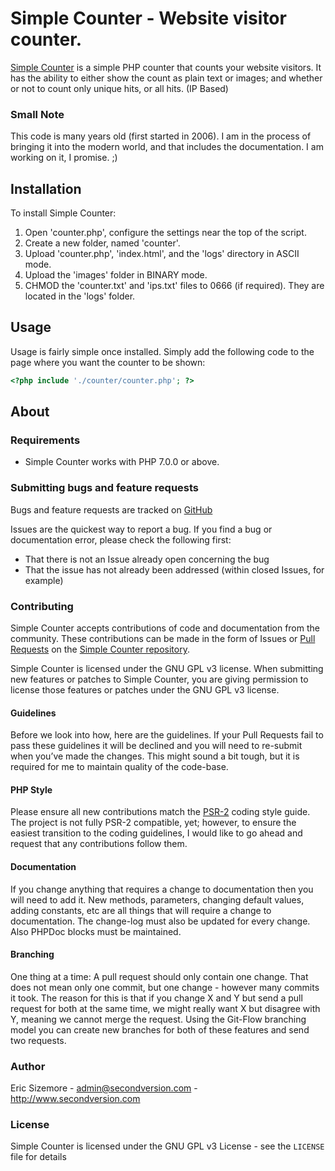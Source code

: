 # Simple Counter - Website visitor counter.

[Simple Counter](http://github.com/ericsizemore/simple_counter/) is a simple PHP counter that counts your website visitors. It has the ability to 
either show the count as plain text or images; and whether or not to count only unique hits, or all hits. (IP Based)

### Small Note
This code is many years old (first started in 2006). I am in the process of bringing it into the modern world, and that includes the 
documentation. I am working on it, I promise. ;)

## Installation

To install Simple Counter:

1. Open 'counter.php', configure the settings near the top of the script.
2. Create a new folder, named 'counter'.
3. Upload 'counter.php', 'index.html', and the 'logs' directory in ASCII mode.
4. Upload the 'images' folder in BINARY mode.
5. CHMOD the 'counter.txt' and 'ips.txt' files to 0666 (if required). They are located in the 'logs' folder.

## Usage
Usage is fairly simple once installed. Simply add the following code to the page where you want the counter to be shown:

```php
<?php include './counter/counter.php'; ?>
```

## About

### Requirements

- Simple Counter works with PHP 7.0.0 or above.

### Submitting bugs and feature requests

Bugs and feature requests are tracked on [GitHub](https://github.com/ericsizemore/simple_counter/issues)

Issues are the quickest way to report a bug. If you find a bug or documentation error, please check the following first:

* That there is not an Issue already open concerning the bug
* That the issue has not already been addressed (within closed Issues, for example)

### Contributing

Simple Counter accepts contributions of code and documentation from the community. 
These contributions can be made in the form of Issues or [Pull Requests](http://help.github.com/send-pull-requests/) 
on the [Simple Counter repository](https://github.com/ericsizemore/simple_counter).

Simple Counter is licensed under the GNU GPL v3 license. When submitting new features or patches to Simple Counter, you are 
giving permission to license those features or patches under the GNU GPL v3 license.

#### Guidelines

Before we look into how, here are the guidelines. If your Pull Requests fail to
pass these guidelines it will be declined and you will need to re-submit when
you’ve made the changes. This might sound a bit tough, but it is required for
me to maintain quality of the code-base.

#### PHP Style

Please ensure all new contributions match the [PSR-2](http://www.php-fig.org/psr/psr-2/)
coding style guide. The project is not fully PSR-2 compatible, yet; however, to ensure 
the easiest transition to the coding guidelines, I would like to go ahead and request 
that any contributions follow them.

#### Documentation

If you change anything that requires a change to documentation then you will
need to add it. New methods, parameters, changing default values, adding
constants, etc are all things that will require a change to documentation. The
change-log must also be updated for every change. Also PHPDoc blocks must be
maintained.

#### Branching

One thing at a time: A pull request should only contain one change. That does
not mean only one commit, but one change - however many commits it took. The
reason for this is that if you change X and Y but send a pull request for both
at the same time, we might really want X but disagree with Y, meaning we cannot
merge the request. Using the Git-Flow branching model you can create new
branches for both of these features and send two requests.

### Author

Eric Sizemore - <admin@secondversion.com> - <http://www.secondversion.com>

### License

Simple Counter is licensed under the GNU GPL v3 License - see the `LICENSE` file for details
